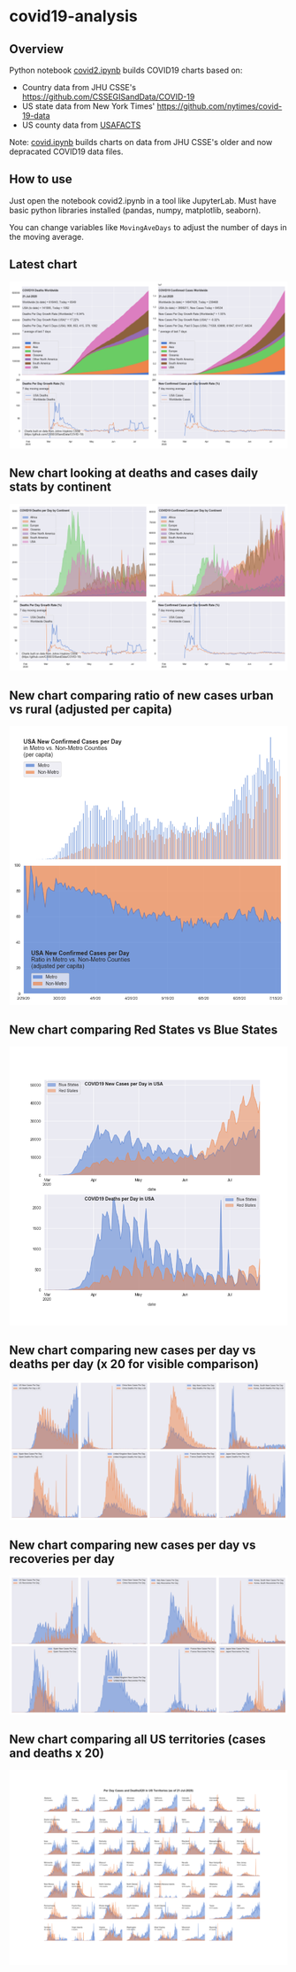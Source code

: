 # covid19-analysis

## Overview
Python notebook [covid2.ipynb](https://github.com/danlaw/covid19-analysis/blob/master/covid2.ipynb) builds COVID19 charts based on:
* Country data from JHU CSSE's https://github.com/CSSEGISandData/COVID-19
* US state data from New York Times' https://github.com/nytimes/covid-19-data
* US county data from [USAFACTS](https://usafacts.org/visualizations/coronavirus-covid-19-spread-map/)

Note: [covid.ipynb](https://github.com/danlaw/covid19-analysis/blob/master/covid.ipynb) builds charts on data from JHU CSSE's older and now depracated COVID19 data files.

## How to use
Just open the notebook covid2.ipynb in a tool like JupyterLab. Must have basic python libraries installed (pandas, numpy, matplotlib, seaborn).

You can change variables like ``MovingAveDays`` to adjust the number of days in the moving average.

## Latest chart
![Latest chart](charts/20200721-covid19-chart.png)

## New chart looking at deaths and cases daily stats by continent
![Comparison chart](charts/20200721-covid19-chart-perday.png)

## New chart comparing ratio of new cases urban vs rural (adjusted per capita)
![Urban rural per capita chart](charts/20200721-US-counties-urban-vs-rural-per-capita.png)

## New chart comparing Red States vs Blue States
![Red vs Blue chart](charts/20200721-compare-daily-red-vs-blue-states.png)

## New chart comparing new cases per day vs deaths per day (x 20 for visible comparison)
![Comparison chart](charts/20200721-comparison-chart.png)

## New chart comparing new cases per day vs recoveries per day
![Recovery chart](charts/20200721-comparison-recovery-chart.png)

## New chart comparing all US territories (cases and deaths x 20)
![Territories chart](charts/20200721-compare-US-territories.png)

